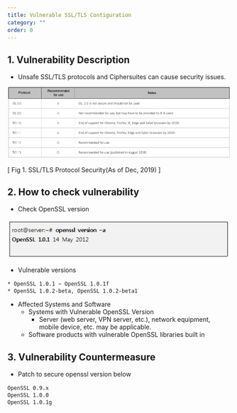 ```yaml
---
title: Vulnerable SSL/TLS Contiguration
category: ""
order: 0
---
```


## 1. Vulnerability Description
* Unsafe SSL/TLS protocols and Ciphersuites can cause security issues.

![](../images/Heartbleed/1_eng.png)

[ Fig 1. SSL/TLS Protocol Security(As of Dec, 2019) ]


## 2. How to check vulnerability
* Check OpenSSL version

![](../images/Heartbleed/2.png)

* Vulnerable versions

```
* OpenSSL 1.0.1 ~ OpenSSL 1.0.1f
* OpenSSL 1.0.2-beta, OpenSSL 1.0.2-beta1
```

* Affected Systems and Software
  * Systems with Vulnerable OpenSSL Version
     * Server (web server, VPN server, etc.), network equipment, mobile device, etc. may be applicable.
  * Software products with vulnerable OpenSSL libraries built in

## 3. Vulnerability Countermeasure
* Patch to secure openssl version below
```
OpenSSL 0.9.x 
OpenSSL 1.0.0
OpenSSL 1.0.1g
```
